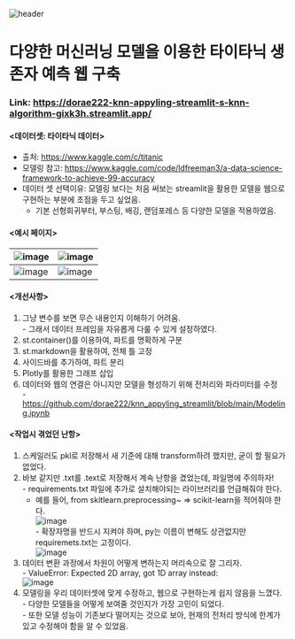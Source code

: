 ![header](https://capsule-render.vercel.app/api?type=waving&color=auto&height=200&section=header&text=ML%20MODEL%20with%20Streamlit&fontSize=50&animation=fadeIn&fontAlignY=30&desc=Changing%20KNN%20models%20to%20Web%20pages&descAlignY=51&descAlign=62)

# 다양한 머신러닝 모델을 이용한 타이타닉 생존자 예측 웹 구축
### Link: https://dorae222-knn-appyling-streamlit-s-knn-algorithm-gixk3h.streamlit.app/

#### <데이터셋: 타이타닉 데이터><br>
  - 출처: https://www.kaggle.com/c/titanic<br>
  - 모델링 참고: https://www.kaggle.com/code/ldfreeman3/a-data-science-framework-to-achieve-99-accuracy<br>
  - 데이터 셋 선택이유: 모델링 보다는 처음 써보는 streamlit을 활용한 모델을 웹으로 구현하는 부분에 초점을 두고 싶었음.<br>
    - 기본 선형회귀부터, 부스팅, 배깅, 랜덤포레스 등 다양한 모델을 적용하였음.
#### <예시 페이지>
![image](https://user-images.githubusercontent.com/105966480/201268970-823d6ba9-46ca-499d-8f1d-17ada1157ec7.png) |![image](https://user-images.githubusercontent.com/105966480/201268931-e7c38c3a-446b-438b-92d4-5ba563d0ef71.png)
--- | --- | 
![image](https://user-images.githubusercontent.com/105966480/201742474-d3fd850e-fda7-4c52-913a-bbeb525e3612.png) |![image](https://user-images.githubusercontent.com/105966480/201743245-0abbeaaa-495e-4445-94c5-9f9fc19200d1.png)
#### <개선사항>
  1. 그냥 변수를 보면 무슨 내용인지 이해하기 어려움.<br>
    - 그래서 데이터 프레임을 자유롭게 다룰 수 있게 설정하였다.
  2. st.container()를 이용하여, 파트를 명확하게 구분
  3. st.markdown을 활용하여, 전체 틀 고정
  4. 사이드바를 추가하여, 파트 분리
  5. Plotly를 활용한 그래프 삽입
  6. 데이터와 웹의 연결은 아니지만 모델을 형성하기 위해 전처리와 파라미터를 수정<br>
    - https://github.com/dorae222/knn_appyling_streamlit/blob/main/Modeling.ipynb
#### <작업시 겪었던 난항>
  1. 스케일러도 pkl로 저장해서 새 기준에 대해 transform하려 했지만, 굳이 할 필요가 없었다.
  2. 바보 같지만 .txt를 .text로 저장해서 계속 난항을 겼었는데, 파일명에 주의하자!<br>
    - requirements.txt 파일에 추가로 설치해야되는 라이브러리를 언급해줘야 한다.
      - 예를 들어, from skitlearn.preprocessing~ => scikit-learn을 적어줘야 한다.<br>
      ![image](https://user-images.githubusercontent.com/105966480/201176417-b04b1385-6ce4-4f18-a488-47d4d591d996.png)<br>
    - 확장자명을 반드시 지켜야 하며, py는 이름이 변해도 상관없지만 requiremets.txt는 고정이다.<br>
      ![image](https://user-images.githubusercontent.com/105966480/201176243-6408100b-0472-4e5c-87c9-4bca5404004a.png)
  3. 데이터 변환 과정에서 차원이 어떻게 변하는지 머리속으로 잘 그리자.<br>
    - ValueError: Expected 2D array, got 1D array instead:<br>
    ![image](https://user-images.githubusercontent.com/105966480/201177873-bab43a09-ef37-4670-bbdf-689ca8c991af.png)<br>
  4. 모델링을 우리 데이터셋에 맞게 수정하고, 웹으로 구현하는게 쉽지 않음을 느꼈다.<br>
    - 다양한 모델들을 어떻게 보여줄 것인지가 가장 고민이 되었다.<br>
    - 또한 모델 성능이 기존보다 떨어지는 것으로 보아, 현재의 전처리 방식에 한계가 있고 수정해야 함을 알 수 있었음.
